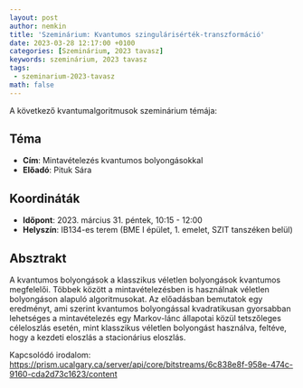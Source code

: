 ```yaml
---
layout: post
author: nemkin
title: 'Szeminárium: Kvantumos szingulárisérték-transzformáció'
date: 2023-03-28 12:17:00 +0100
categories: [Szeminárium, 2023 tavasz]
keywords: szeminárium, 2023 tavasz
tags:
 - szeminarium-2023-tavasz
math: false
---
```


A következő kvantumalgoritmusok szeminárium témája:

## Téma

- **Cím**: Mintavételezés kvantumos bolyongásokkal
- **Előadó**: Pituk Sára

## Koordináták

- **Időpont**: 2023. március 31. péntek, 10:15 - 12:00
- **Helyszín**: IB134-es terem (BME I épület, 1. emelet, SZIT tanszéken belül)

## Absztrakt

A kvantumos bolyongások a klasszikus véletlen bolyongások kvantumos megfelelői. Többek között a mintavételezésben is használnak véletlen bolyongáson alapuló algoritmusokat. Az előadásban bemutatok egy eredményt, ami szerint kvantumos bolyongással kvadratikusan gyorsabban lehetséges a mintavételezés egy Markov-lánc állapotai közül tetszőleges céleloszlás esetén, mint klasszikus véletlen bolyongást használva, feltéve, hogy a kezdeti eloszlás a stacionárius eloszlás.

Kapcsolódó irodalom: https://prism.ucalgary.ca/server/api/core/bitstreams/6c838e8f-958e-474c-9160-cda2d73c1623/content
